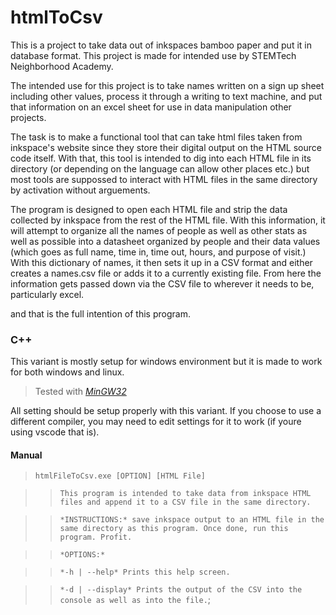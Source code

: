 # htmlToCsv

This is a project to take data out of inkspaces bamboo paper and put it in database format. This project is made for intended use by STEMTech Neighborhood Academy.

The intended use for this project is to take names written on a sign up sheet including other values, process it through a writing to text machine, and put that information on an excel sheet for use in data manipulation other projects.

The task is to make a functional tool that can take html files taken from inkspace's website since they store their digital output on the HTML source code itself.
With that, this tool is intended to dig into each HTML file in its directory (or depending on the language can allow other places etc.) but most tools are suppossed to interact with HTML files in the same directory by activation without arguements.

The program is designed to open each HTML file and strip the data collected by inkspace from the rest of the HTML file. With this information, it will attempt to organize all the names of people as well as other stats as well as possible into a datasheet organized by people and their data values (which goes as full name, time in, time out, hours, and purpose of visit.)
With this dictionary of names, it then sets it up in a CSV format and either creates a names.csv file or adds it to a currently existing file. From here the information gets passed down via the CSV file to wherever it needs to be, particularly excel.

and that is the full intention of this program.

### C++

This variant is mostly setup for windows environment but it is made to work for both windows and linux.

> Tested with *[MinGW32](https://http://www.mingw.org)*

All setting should be setup properly with this variant. If you choose to use a different compiler, you may need to edit settings for it to work (if youre using vscode that is).

#### Manual

> ``htmlFileToCsv.exe [OPTION] [HTML File]``

>> ``This program is intended to take data from inkspace HTML files and append it to a CSV file in the same directory.``

>> ``*INSTRUCTIONS:* save inkspace output to an HTML file in the same directory as this program. Once done, run this program. Profit.``

>> ``*OPTIONS:*``

>> ``*-h | --help* Prints this help screen.``

>> ``*-d | --display* Prints the output of the CSV into the console as well as into the file.``;
